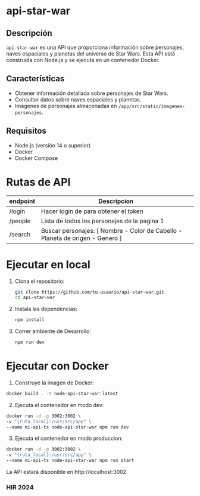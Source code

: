 # api-star-war

## Descripción

`api-star-war` es una API que proporciona información sobre personajes, naves espaciales y planetas del universo de Star Wars. Esta API está construida con Node.js y se ejecuta en un contenedor Docker.

## Características

- Obtener información detallada sobre personajes de Star Wars.
- Consultar datos sobre naves espaciales y planetas.
- Imágenes de personajes almacenadas en `/app/src/static/imagenes-personajes`.

## Requisitos

- Node.js (versión 14 o superior)
- Docker
- Docker Compose

# Rutas de API

| endpoint | Descripcion |
|----------|----------|
| /login  | Hacer login de para obtener el token  |
| /people   | Lista de todos los personajes de la pagina 1  |
| /search   | Buscar personajes: [ Nombre - Color de Cabello - Planeta de origen - Genero ] |


# Ejecutar en local

1. Clona el repositorio:

    ```sh
    git clone https://github.com/tu-usuario/api-star-war.git
    cd api-star-war
    ```

2. Instala las dependencias:

    ```sh
    npm install
    ```

3. Correr ambiente de Desarrollo:

    ```sh
    npm run dev
    ```

# Ejecutar con Docker

1. Construye la imagen de Docker:

  ```sh
  docker build . -t node-api-star-war:latest
  ```

2. Ejecuta el contenedor en modo dev:

  ```sh
  docker run -d -p 3002:3002 \
  -v "{ruta_local}:/usr/src/app" \
  --name mi-api-ts node-api-star-war npm run dev
  ```

3. Ejecuta el contenedor en modo produccion:

  ```sh
  docker run -d -p 3002:3002 \
  -v "{ruta_local}:/usr/src/app" \
  --name mi-api-ts node-api-star-war npm run start
  ```

La API estará disponible en http://localhost:3002

### HIR 2024